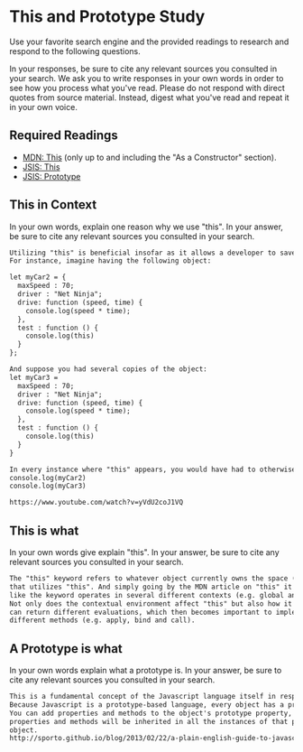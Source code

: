 # This and Prototype Study

Use your favorite search engine and the provided readings to research and
respond to the following questions.

In your responses, be sure to cite any relevant sources you consulted in your
search. We ask you to write responses in your own words in order to see how you
process what you've read. Please do not respond with direct quotes from source
material. Instead, digest what you've read and repeat it in your own voice.

## Required Readings

-   [MDN: This](https://developer.mozilla.org/en-US/docs/Web/JavaScript/Reference/Operators/this)
(only up to and including the "As a Constructor" section).
-   [JSIS: This](http://javascriptissexy.com/understand-javascripts-this-with-clarity-and-master-it/)
-   [JSIS: Prototype](http://javascriptissexy.com/javascript-prototype-in-plain-detailed-language/)

## This in Context

In your own words, explain one reason why we use "this". In your answer, be
sure to cite any relevant sources you consulted in your search.

```md
Utilizing "this" is beneficial insofar as it allows a developer to save time.
For instance, imagine having the following object:

let myCar2 = {
  maxSpeed : 70;
  driver : "Net Ninja";
  drive: function (speed, time) {
    console.log(speed * time);
  },
  test : function () {
    console.log(this)
  }
};

And suppose you had several copies of the object:
let myCar3 =
  maxSpeed : 70;
  driver : "Net Ninja";
  drive: function (speed, time) {
    console.log(speed * time);
  },
  test : function () {
    console.log(this)
  }
}

In every instance where "this" appears, you would have had to otherwise write
console.log(myCar2)
console.log(myCar3)

https://www.youtube.com/watch?v=yVdU2coJ1VQ
```

## This is what

In your own words give explain "this".  In your answer, be
sure to cite any relevant sources you consulted in your search.

```md
The "this" keyword refers to whatever object currently owns the space (context)
that utilizes "this". And simply going by the MDN article on "this" it seems
like the keyword operates in several different contexts (e.g. global and function).
Not only does the contextual environment affect "this" but also how it is invoked
can return different evaluations, which then becomes important to implement
different methods (e.g. apply, bind and call).

```

## A Prototype is what

In your own words explain what a prototype is.  In your answer, be
sure to cite any relevant sources you consulted in your search.

```md
This is a fundamental concept of the Javascript language itself in respect to objects.
Because Javascript is a prototype-based language, every object has a prototype.
You can add properties and methods to the object's prototype property, and those
properties and methods will be inherited in all the instances of that particular
object.
http://sporto.github.io/blog/2013/02/22/a-plain-english-guide-to-javascript-prototypes/
```
